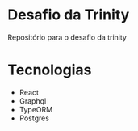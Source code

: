 # Desafio da Trinity
Repositório para o desafio da trinity

# Tecnologias
- React
- Graphql
- TypeORM
- Postgres


